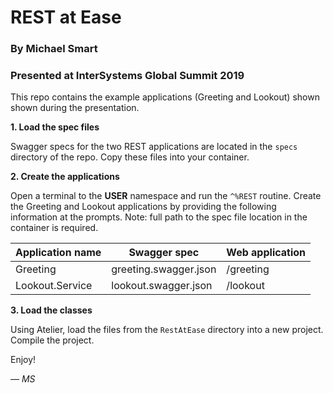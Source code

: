 # REST at Ease
### By Michael Smart
### Presented at InterSystems Global Summit 2019

This repo contains the example applications (Greeting and Lookout) shown shown during the presentation.

**1. Load the spec files**

Swagger specs for the two REST applications are located in the `specs` directory of the repo. Copy these files into your container.

**2. Create the applications**

Open a terminal to the **USER** namespace and run the `^%REST` routine. Create the Greeting and Lookout applications by providing the following information at the prompts. Note: full path to the spec file location in the container is required.

| Application name | Swagger spec           | Web application  |
| ---------------- | ---------------------- | ---------------- |
| Greeting         | greeting.swagger.json  | /greeting        |
| Lookout.Service  | lookout.swagger.json   | /lookout         |

**3. Load the classes**

Using Atelier, load the files from the `RestAtEase` directory into a new project. Compile the project.

Enjoy!

_— MS_